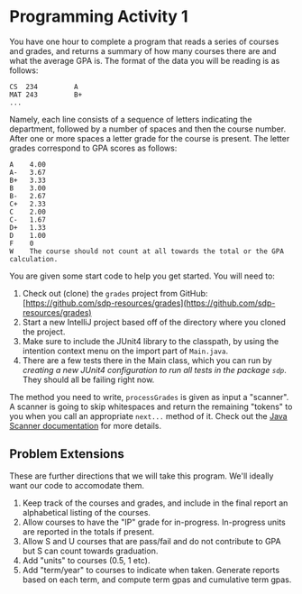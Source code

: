 # Programming Activity 1

You have one hour to complete a program that reads a series of courses and grades, and returns a summary of how many courses there are and what the average GPA is. The format of the data you will be reading is as follows:

```
CS  234         A
MAT 243         B+
...
```

Namely, each line consists of a sequence of letters indicating the department, followed by a number of spaces and then the course number. After one or more spaces a letter grade for the course is present. The letter grades correspond to GPA scores as follows:
```
A    4.00
A-   3.67
B+   3.33
B    3.00
B-   2.67
C+   2.33
C    2.00
C-   1.67
D+   1.33
D    1.00
F    0
W    The course should not count at all towards the total or the GPA calculation.
```

You are given some start code to help you get started. You will need to:

1. Check out (clone) the `grades` project from GitHub: [https://github.com/sdp-resources/grades](https://github.com/sdp-resources/grades)
2. Start a new IntelliJ project based off of the directory where you cloned the project.
3. Make sure to include the JUnit4 library to the classpath, by using the intention context menu on the import part of `Main.java`.
4. There are a few tests there in the Main class, which you can run by *creating a new JUnit4 configuration to run all tests in the package `sdp`*. They should all be failing right now.

The method you need to write, `processGrades` is given as input a "scanner". A scanner is going to skip whitespaces and return the remaining "tokens" to you when you call an appropriate `next...` method of it. Check out the [Java Scanner documentation](https://docs.oracle.com/javase/7/docs/api/java/util/Scanner.html) for more details.

## Problem Extensions

These are further directions that we will take this program. We'll ideally want our code to accomodate them.

1. Keep track of the courses and grades, and include in the final report an alphabetical listing of the courses.
2. Allow courses to have the "IP" grade for in-progress. In-progress units are reported in the totals if present.
3. Allow S and U courses that are pass/fail and do not contribute to GPA but S can count towards graduation.
4. Add "units" to courses (0.5, 1 etc).
5. Add "term/year" to courses to indicate when taken. Generate reports based on each term, and compute term gpas and cumulative term gpas.
